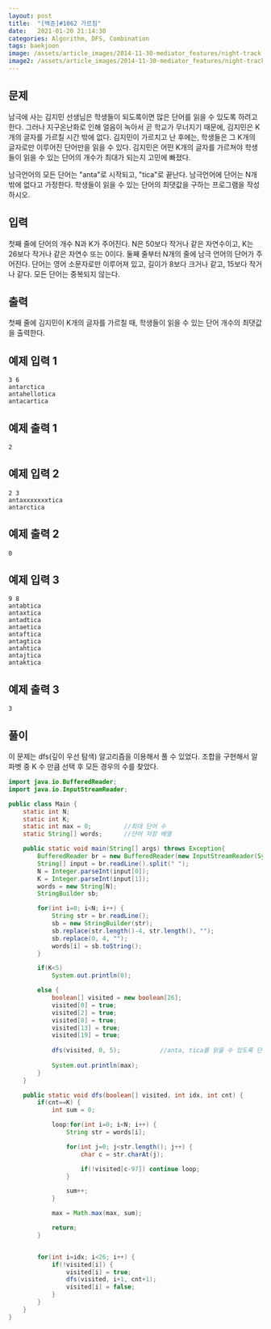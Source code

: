 ```yaml
---
layout: post
title:  "[백준]#1062 가르침"
date:   2021-01-20 21:14:30
categories: Algorithm, DFS, Combination
tags: baekjoon
image: /assets/article_images/2014-11-30-mediator_features/night-track.JPG
image2: /assets/article_images/2014-11-30-mediator_features/night-track-mobile.JPG
---
```


문제
--------------------

남극에 사는 김지민 선생님은 학생들이 되도록이면 많은 단어를 읽을 수 있도록 하려고 한다. 그러나 지구온난화로 인해 얼음이 녹아서 곧 학교가 무너지기 때문에, 김지민은 K개의 글자를 가르칠 시간 밖에 없다. 김지민이 가르치고 난 후에는, 학생들은 그 K개의 글자로만 이루어진 단어만을 읽을 수 있다. 김지민은 어떤 K개의 글자를 가르쳐야 학생들이 읽을 수 있는 단어의 개수가 최대가 되는지 고민에 빠졌다.

남극언어의 모든 단어는 "anta"로 시작되고, "tica"로 끝난다. 남극언어에 단어는 N개 밖에 없다고 가정한다. 학생들이 읽을 수 있는 단어의 최댓값을 구하는 프로그램을 작성하시오.

입력
---------------------------

첫째 줄에 단어의 개수 N과 K가 주어진다. N은 50보다 작거나 같은 자연수이고, K는 26보다 작거나 같은 자연수 또는 0이다. 둘째 줄부터 N개의 줄에 남극 언어의 단어가 주어진다. 단어는 영어 소문자로만 이루어져 있고, 길이가 8보다 크거나 같고, 15보다 작거나 같다. 모든 단어는 중복되지 않는다.

출력
----------------

첫째 줄에 김지민이 K개의 글자를 가르칠 때, 학생들이 읽을 수 있는 단어 개수의 최댓값을 출력한다.

예제 입력 1 
----------------------

```
3 6
antarctica
antahellotica
antacartica
```

예제 출력 1 
------------------------

```
2
```

예제 입력 2
----------------------

```
2 3
antaxxxxxxxtica
antarctica
```

예제 출력 2
------------------------

```
0
```

예제 입력 3
----------------------

```
9 8
antabtica
antaxtica
antadtica
antaetica
antaftica
antagtica
antahtica
antajtica
antaktica
```

예제 출력 3
------------------------

```
3
```

풀이
--------------------------

이 문제는 dfs(깊이 우선 탐색) 알고리즘을 이용해서 풀 수 있었다. 조합을 구현해서 알파벳 중 K 수 만큼 선택 후 모든 경우의 수를 찾았다.

```java
import java.io.BufferedReader;
import java.io.InputStreamReader;

public class Main {
    static int N;
    static int K;
    static int max = 0;         //최대 단어 수
    static String[] words;      //단어 저장 배열

    public static void main(String[] args) throws Exception{
        BufferedReader br = new BufferedReader(new InputStreamReader(System.in));
        String[] input = br.readLine().split(" ");
        N = Integer.parseInt(input[0]);
        K = Integer.parseInt(input[1]);
        words = new String[N];
        StringBuilder sb;

        for(int i=0; i<N; i++) {
            String str = br.readLine();
            sb = new StringBuilder(str);
            sb.replace(str.length()-4, str.length(), "");
            sb.replace(0, 4, "");
            words[i] = sb.toString();
        }

        if(K<5)
            System.out.println(0);

        else {
            boolean[] visited = new boolean[26];
            visited[0] = true;
            visited[2] = true;
            visited[8] = true;
            visited[13] = true;
            visited[19] = true;
            
            dfs(visited, 0, 5);           //anta, tica를 읽을 수 있도록 단어 5개를 배운 뒤 시작
            
            System.out.println(max);
        }
    }

    public static void dfs(boolean[] visited, int idx, int cnt) {
        if(cnt==K) {
            int sum = 0;

            loop:for(int i=0; i<N; i++) {
                String str = words[i];

                for(int j=0; j<str.length(); j++) {
                    char c = str.charAt(j);

                    if(!visited[c-97]) continue loop;
                }

                sum++;
            }

            max = Math.max(max, sum);

            return;
        }


        for(int i=idx; i<26; i++) {
            if(!visited[i]) {
                visited[i] = true;
                dfs(visited, i+1, cnt+1);
                visited[i] = false;
            }
        }
    }
}
```

